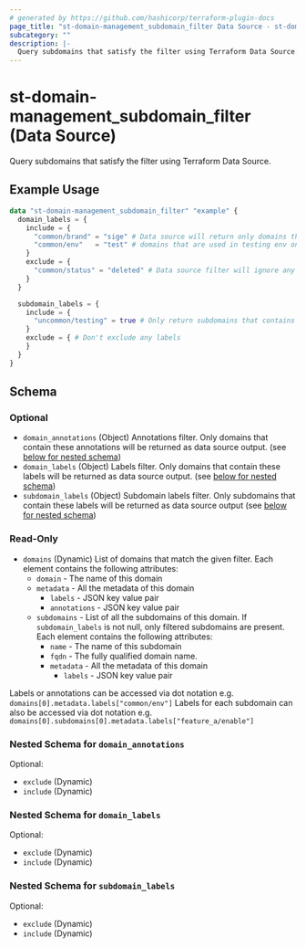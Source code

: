 ```yaml
---
# generated by https://github.com/hashicorp/terraform-plugin-docs
page_title: "st-domain-management_subdomain_filter Data Source - st-domain-management"
subcategory: ""
description: |-
  Query subdomains that satisfy the filter using Terraform Data Source.
---
```


# st-domain-management_subdomain_filter (Data Source)

Query subdomains that satisfy the filter using Terraform Data Source.

## Example Usage

```terraform
data "st-domain-management_subdomain_filter" "example" {
  domain_labels = {
    include = {
      "common/brand" = "sige" # Data source will return only domains that belong to sige AND
      "common/env"   = "test" # domains that are used in testing env only.
    }
    exclude = {
      "common/status" = "deleted" # Data source filter will ignore any domains whose status label is deleted 
    }
  }

  subdomain_labels = {
    include = {
      "uncommon/testing" = true # Only return subdomains that contains this label and this value
    }
    exclude = { # Don't exclude any labels
    }
  }
}
```

<!-- schema generated by tfplugindocs -->
## Schema

### Optional

- `domain_annotations` (Object) Annotations filter. Only domains that contain these annotations will be returned as data source output. (see [below for nested schema](#nestedatt--domain_annotations))
- `domain_labels` (Object) Labels filter. Only domains that contain these labels will be returned as data source output. (see [below for nested schema](#nestedatt--domain_labels))
- `subdomain_labels` (Object) Subdomain labels filter. Only subdomains that contain these labels will be returned as data source output (see [below for nested schema](#nestedatt--subdomain_labels))

### Read-Only

- `domains` (Dynamic) List of domains that match the given filter.
Each element contains the following attributes:
  - `domain` - The name of this domain
  - `metadata` - All the metadata of this domain
    - `labels` - JSON key value pair
    - `annotations` - JSON key value pair
  - `subdomains` - List of all the subdomains of this domain. 
If `subdomain_labels` is not null, only filtered subdomains are present. 
Each element contains the following attributes:
    - `name` - The name of this subdomain
    - `fqdn` - The fully qualified domain name.
    - `metadata` - All the metadata of this domain
      - `labels` - JSON key value pair

Labels or annotations can be accessed via dot notation
e.g. `domains[0].metadata.labels["common/env"]`
Labels for each subdomain can also be accessed via dot notation
e.g. `domains[0].subdomains[0].metadata.labels["feature_a/enable"]`

<a id="nestedatt--domain_annotations"></a>
### Nested Schema for `domain_annotations`

Optional:

- `exclude` (Dynamic)
- `include` (Dynamic)


<a id="nestedatt--domain_labels"></a>
### Nested Schema for `domain_labels`

Optional:

- `exclude` (Dynamic)
- `include` (Dynamic)


<a id="nestedatt--subdomain_labels"></a>
### Nested Schema for `subdomain_labels`

Optional:

- `exclude` (Dynamic)
- `include` (Dynamic)
